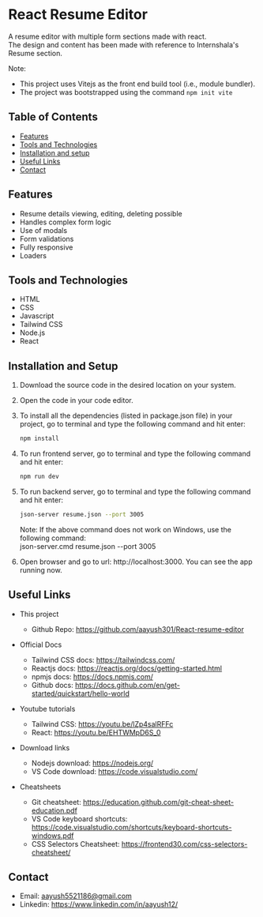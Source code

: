 # React Resume Editor
A resume editor with multiple form sections made with react.  
The design and content has been made with reference to Internshala's Resume section.

Note:
- This project uses Vitejs as the front end build tool (i.e., module bundler).
- The project was bootstrapped using the command `npm init vite`

## Table of Contents
* [Features](#features)
* [Tools and Technologies](#tools-and-technologies)
* [Installation and setup](#installation-and-setup)
* [Useful Links](#useful-links)
* [Contact](#contact)


## Features
- Resume details viewing, editing, deleting possible
- Handles complex form logic
- Use of modals
- Form validations
- Fully responsive
- Loaders

## Tools and Technologies
- HTML
- CSS
- Javascript
- Tailwind CSS
- Node.js
- React

## Installation and Setup
1. Download the source code in the desired location on your system.
2. Open the code in your code editor.
3. To install all the dependencies (listed in package.json file) in your project, go to terminal and type the following command and hit enter:
	```sh
	npm install
	```

4. To run frontend server, go to terminal and type the following command and hit enter:
	```sh
	npm run dev
	```

5. To run backend server, go to terminal and type the following command and hit enter:
	```sh
	json-server resume.json --port 3005
	```
    Note: If the above command does not work on Windows, use the following command:  
    json-server.cmd resume.json --port 3005

6. Open browser and go to url: http://localhost:3000. You can see the app running now.


## Useful Links
- This project
  - Github Repo: https://github.com/aayush301/React-resume-editor

- Official Docs
  - Tailwind CSS docs: https://tailwindcss.com/
  - Reactjs docs: https://reactjs.org/docs/getting-started.html
  - npmjs docs: https://docs.npmjs.com/
  - Github docs: https://docs.github.com/en/get-started/quickstart/hello-world

- Youtube tutorials
  - Tailwind CSS: https://youtu.be/lZp4salRFFc
  - React: https://youtu.be/EHTWMpD6S_0

- Download links
  - Nodejs download: https://nodejs.org/
  - VS Code download: https://code.visualstudio.com/

- Cheatsheets
  - Git cheatsheet: https://education.github.com/git-cheat-sheet-education.pdf
  - VS Code keyboard shortcuts: https://code.visualstudio.com/shortcuts/keyboard-shortcuts-windows.pdf
  - CSS Selectors Cheatsheet: https://frontend30.com/css-selectors-cheatsheet/


## Contact
- Email: aayush5521186@gmail.com
- Linkedin: https://www.linkedin.com/in/aayush12/
